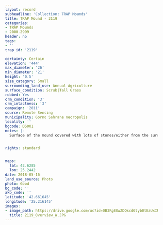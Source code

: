 ```yaml
---
layout: record
subheadline: 'Collection: TRAP Mounds'
title: TRAP Mound - 2119
categories:
- TRAP Mounds
- 2000-2999
header: no
tags:
- ''
trap_id: '2119'

certainty: Certain
elevation: '444'
max_diameter: '26'
min_diameter: '21'
height: '0.5'
size_category: Small
surrounding_land_use: Annual Agriculture
surface_condition: Scrub|Tall Grass
robbed: Yes
crm_condition: '3'
crm_intactness: '3'
campaign: '2011'
source: Remote Sensing
municipality: Gorno Sahrane necropolis
locality: ''
bgcode: DS001
notes: |-
  Surface of the mound covered with lots of stones/either from the surrounding pasture or from the mound.


rights: standard


maps:
  lat: 42.6285
  lon: 25.2442
date: 2018-05-16
land_use_source: Photo
photo: Good
bg_code: ''
akb_code: ''
latitude: '42.661645'
longitude: '25.216145'
images:
- image_path: https://drive.google.com/uc?id=0B3Rg88wZDQscdGtyb0tEaUxIUm8
  title: 2119_Overview_W.JPG
---
```

